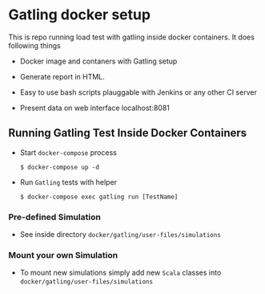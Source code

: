 # Gatling docker setup

This is repo running load test with gatling inside docker containers. It does following things

 * Docker image and contaners with Gatling setup 

 * Generate report in HTML.

 * Easy to use bash scripts plauggable with Jenkins or any other CI server
 
 * Present data on web interface localhost:8081 
 
## Running Gatling Test Inside Docker Containers

* Start `docker-compose` process 

      $ docker-compose up -d
             
* Run `Gatling` tests with helper 

      $ docker-compose exec gatling run [TestName] 

### Pre-defined Simulation 

* See inside directory `docker/gatling/user-files/simulations`      

### Mount your own Simulation 

* To mount new simulations simply add new `Scala` classes into 
`docker/gatling/user-files/simulations`
 
